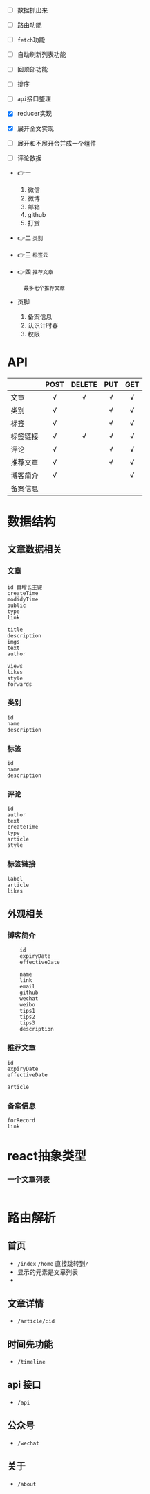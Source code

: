 - [ ] 数据抓出来
- [ ] 路由功能
- [ ] `fetch`功能
- [ ] 自动刷新列表功能
- [ ] 回顶部功能
- [ ] 排序
- [ ] `api`接口整理
- [x] reducer实现
- [x] 展开全文实现
- [ ] 展开和不展开合并成一个组件 
- [ ] 评论数据


- 👉一
    1. 微信
    2. 微博
    3. 邮箱
    4. github
    5. 打赏

- 👉二 `类别`
     
- 👉三 `标签云`

- 👉四 `推荐文章`
  
        最多七个推荐文章
- 页脚
        
    1. 备案信息
    2. 认识计时器
    3. 权限
# **API**  

||POST|DELETE|PUT|GET|
|:-|:-:|:-:|:-:|:-:|
|文章|√|√|√|√|
|类别|√||√|√|
|标签|√||√|√|
|标签链接|√|√|√|√|
|评论|√||√|√|
|推荐文章|√||√|√|
|博客简介|√|||√|
|备案信息|||||


# 数据结构
## 文章数据相关
### 文章
    id 自增长主键
    createTime 
    modidyTime
    public 
    type
    link

    title
    description
    imgs
    text
    author

    views
    likes
    style
    forwards

### 类别
    id
    name
    description

### 标签
    id
    name
    description

### 评论
    id
    author
    text
    createTime
    type
    article
    style 

### 标签链接
    label
    article 
    likes

## 外观相关
### 博客简介
        id
        expiryDate
        effectiveDate
        
        name
        link
        email
        github
        wechat
        weibo
        tips1
        tips2
        tips3
        description

### 推荐文章
    id
    expiryDate
    effectiveDate

    article

### 备案信息
    forRecord
    link

# react抽象类型
### 一个文章列表
```ts

```

# 路由解析
## 首页
    
- `/index` `/home` 直接跳转到`/`
- 显示的元素是文章列表
- 

## 文章详情
- `/article/:id`

## 时间先功能
- `/timeline`

## api 接口
- `/api`

## 公众号
- `/wechat`

## 关于
- `/about`



